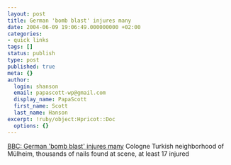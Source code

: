 ```yaml
---
layout: post
title: German 'bomb blast' injures many
date: 2004-06-09 19:06:49.000000000 +02:00
categories:
- quick links
tags: []
status: publish
type: post
published: true
meta: {}
author:
  login: shanson
  email: papascott-wp@gmail.com
  display_name: PapaScott
  first_name: Scott
  last_name: Hanson
excerpt: !ruby/object:Hpricot::Doc
  options: {}
---
```

<p><a href="http://news.bbc.co.uk/2/hi/europe/3791965.stm">BBC: German 'bomb blast' injures many</a> Cologne Turkish neighborhood of Mülheim, thousands of nails found at scene, at least 17 injured</p>
